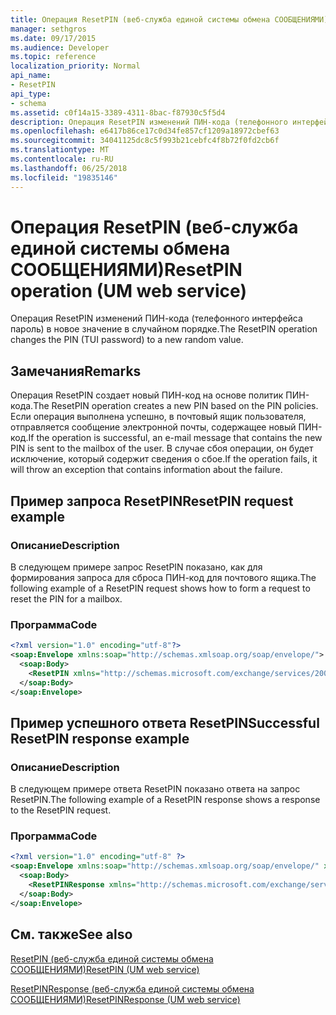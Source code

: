 ```yaml
---
title: Операция ResetPIN (веб-служба единой системы обмена СООБЩЕНИЯМИ)
manager: sethgros
ms.date: 09/17/2015
ms.audience: Developer
ms.topic: reference
localization_priority: Normal
api_name:
- ResetPIN
api_type:
- schema
ms.assetid: c0f14a15-3389-4311-8bac-f87930c5f5d4
description: Операция ResetPIN изменений ПИН-кода (телефонного интерфейса пароль) в новое значение в случайном порядке.
ms.openlocfilehash: e6417b86ce17c0d34fe857cf1209a18972cbef63
ms.sourcegitcommit: 34041125dc8c5f993b21cebfc4f8b72f0fd2cb6f
ms.translationtype: MT
ms.contentlocale: ru-RU
ms.lasthandoff: 06/25/2018
ms.locfileid: "19835146"
---
```

# <a name="resetpin-operation-um-web-service"></a><span data-ttu-id="1551c-103">Операция ResetPIN (веб-служба единой системы обмена СООБЩЕНИЯМИ)</span><span class="sxs-lookup"><span data-stu-id="1551c-103">ResetPIN operation (UM web service)</span></span>

<span data-ttu-id="1551c-104">Операция ResetPIN изменений ПИН-кода (телефонного интерфейса пароль) в новое значение в случайном порядке.</span><span class="sxs-lookup"><span data-stu-id="1551c-104">The ResetPIN operation changes the PIN (TUI password) to a new random value.</span></span>
  
## <a name="remarks"></a><span data-ttu-id="1551c-105">Замечания</span><span class="sxs-lookup"><span data-stu-id="1551c-105">Remarks</span></span>

<span data-ttu-id="1551c-106">Операция ResetPIN создает новый ПИН-код на основе политик ПИН-кода.</span><span class="sxs-lookup"><span data-stu-id="1551c-106">The ResetPIN operation creates a new PIN based on the PIN policies.</span></span> <span data-ttu-id="1551c-107">Если операция выполнена успешно, в почтовый ящик пользователя, отправляется сообщение электронной почты, содержащее новый ПИН-код.</span><span class="sxs-lookup"><span data-stu-id="1551c-107">If the operation is successful, an e-mail message that contains the new PIN is sent to the mailbox of the user.</span></span> <span data-ttu-id="1551c-108">В случае сбоя операции, он будет исключение, который содержит сведения о сбое.</span><span class="sxs-lookup"><span data-stu-id="1551c-108">If the operation fails, it will throw an exception that contains information about the failure.</span></span>
  
## <a name="resetpin-request-example"></a><span data-ttu-id="1551c-109">Пример запроса ResetPIN</span><span class="sxs-lookup"><span data-stu-id="1551c-109">ResetPIN request example</span></span>

### <a name="description"></a><span data-ttu-id="1551c-110">Описание</span><span class="sxs-lookup"><span data-stu-id="1551c-110">Description</span></span>

<span data-ttu-id="1551c-111">В следующем примере запрос ResetPIN показано, как для формирования запроса для сброса ПИН-код для почтового ящика.</span><span class="sxs-lookup"><span data-stu-id="1551c-111">The following example of a ResetPIN request shows how to form a request to reset the PIN for a mailbox.</span></span>
  
### <a name="code"></a><span data-ttu-id="1551c-112">Программа</span><span class="sxs-lookup"><span data-stu-id="1551c-112">Code</span></span>

```XML
<?xml version="1.0" encoding="utf-8"?>
<soap:Envelope xmlns:soap="http://schemas.xmlsoap.org/soap/envelope/">
  <soap:Body>
    <ResetPIN xmlns="http://schemas.microsoft.com/exchange/services/2006/messages" />
  </soap:Body>
</soap:Envelope>
```

## <a name="successful-resetpin-response-example"></a><span data-ttu-id="1551c-113">Пример успешного ответа ResetPIN</span><span class="sxs-lookup"><span data-stu-id="1551c-113">Successful ResetPIN response example</span></span>

### <a name="description"></a><span data-ttu-id="1551c-114">Описание</span><span class="sxs-lookup"><span data-stu-id="1551c-114">Description</span></span>

<span data-ttu-id="1551c-115">В следующем примере ответа ResetPIN показано ответа на запрос ResetPIN.</span><span class="sxs-lookup"><span data-stu-id="1551c-115">The following example of a ResetPIN response shows a response to the ResetPIN request.</span></span>
  
### <a name="code"></a><span data-ttu-id="1551c-116">Программа</span><span class="sxs-lookup"><span data-stu-id="1551c-116">Code</span></span>

```XML
<?xml version="1.0" encoding="utf-8" ?> 
<soap:Envelope xmlns:soap="http://schemas.xmlsoap.org/soap/envelope/" xmlns:xsi="http://www.w3.org/2001/XMLSchema-instance" xmlns:xsd="http://www.w3.org/2001/XMLSchema">
  <soap:Body>
    <ResetPINResponse xmlns="http://schemas.microsoft.com/exchange/services/2006/messages" /> 
  </soap:Body>
</soap:Envelope>
```

## <a name="see-also"></a><span data-ttu-id="1551c-117">См. также</span><span class="sxs-lookup"><span data-stu-id="1551c-117">See also</span></span>



[<span data-ttu-id="1551c-118">ResetPIN (веб-служба единой системы обмена СООБЩЕНИЯМИ)</span><span class="sxs-lookup"><span data-stu-id="1551c-118">ResetPIN (UM web service)</span></span>](resetpin-um-web-service.md)
  
[<span data-ttu-id="1551c-119">ResetPINResponse (веб-служба единой системы обмена СООБЩЕНИЯМИ)</span><span class="sxs-lookup"><span data-stu-id="1551c-119">ResetPINResponse (UM web service)</span></span>](resetpinresponse-um-web-service.md)

